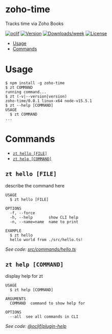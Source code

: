 zoho-time
=========

Tracks time via Zoho Books

[![oclif](https://img.shields.io/badge/cli-oclif-brightgreen.svg)](https://oclif.io)
[![Version](https://img.shields.io/npm/v/zoho-time.svg)](https://npmjs.org/package/zoho-time)
[![Downloads/week](https://img.shields.io/npm/dw/zoho-time.svg)](https://npmjs.org/package/zoho-time)
[![License](https://img.shields.io/npm/l/zoho-time.svg)](https://github.com/StephanMeijer/zoho-time/blob/master/package.json)

<!-- toc -->
* [Usage](#usage)
* [Commands](#commands)
<!-- tocstop -->
# Usage
<!-- usage -->
```sh-session
$ npm install -g zoho-time
$ zt COMMAND
running command...
$ zt (-v|--version|version)
zoho-time/0.0.1 linux-x64 node-v15.5.1
$ zt --help [COMMAND]
USAGE
  $ zt COMMAND
...
```
<!-- usagestop -->
# Commands
<!-- commands -->
* [`zt hello [FILE]`](#zt-hello-file)
* [`zt help [COMMAND]`](#zt-help-command)

## `zt hello [FILE]`

describe the command here

```
USAGE
  $ zt hello [FILE]

OPTIONS
  -f, --force
  -h, --help       show CLI help
  -n, --name=name  name to print

EXAMPLE
  $ zt hello
  hello world from ./src/hello.ts!
```

_See code: [src/commands/hello.ts](https://github.com/StephanMeijer/zoho-time/blob/v0.0.1/src/commands/hello.ts)_

## `zt help [COMMAND]`

display help for zt

```
USAGE
  $ zt help [COMMAND]

ARGUMENTS
  COMMAND  command to show help for

OPTIONS
  --all  see all commands in CLI
```

_See code: [@oclif/plugin-help](https://github.com/oclif/plugin-help/blob/v3.2.2/src/commands/help.ts)_
<!-- commandsstop -->
